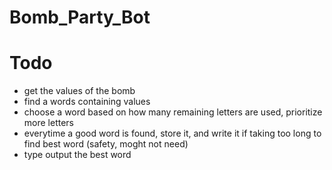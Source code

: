 # Bomb_Party_Bot

# Todo
- get the values of the bomb
- find a words containing values
- choose a word based on how many remaining letters are used, prioritize more letters
- everytime a good word is found, store it, and write it if taking too long to find best word (safety, moght not need)
- type output the best word
 
